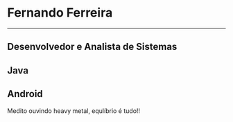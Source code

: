 # Fernando Ferreira

---------

## Desenvolvedor e Analista de Sistemas
## Java
## Android 



Medito ouvindo heavy metal, equlíbrio é tudo!!
